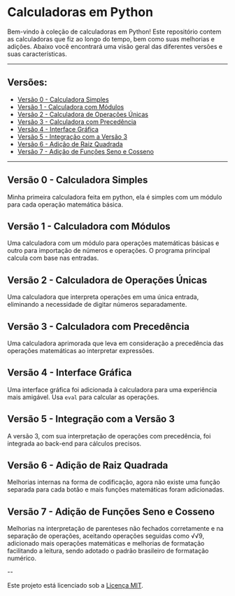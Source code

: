 # Calculadoras em Python

Bem-vindo à coleção de calculadoras em Python! Este repositório contem as calculadoras que fiz ao longo do tempo, bem como suas melhorias e adições. Abaixo você encontrará uma visão geral das diferentes versões e suas características.

---

## Versões:

- [Versão 0 - Calculadora Simples](Versao0)
- [Versão 1 - Calculadora com Módulos](Versao1)
- [Versão 2 - Calculadora de Operações Únicas](Versao2)
- [Versão 3 - Calculadora com Precedência](Versao3)
- [Versão 4 - Interface Gráfica](Versao4)
- [Versão 5 - Integração com a Versão 3](Versao5)
- [Versão 6 - Adição de Raiz Quadrada](Versao6)
- [Versão 7 - Adição de Funções Seno e Cosseno](Versao7)

---

## Versão 0 - Calculadora Simples<a name="Versao0"></a>

Minha primeira calculadora feita em python, ela é simples com um módulo para cada operação matemática básica.

## Versão 1 - Calculadora com Módulos<a name="Versao1"></a>

Uma calculadora com um módulo para operações matemáticas básicas e outro para importação de números e operações. O programa principal calcula com base nas entradas.

## Versão 2 - Calculadora de Operações Únicas<a name="Versao2"></a>

Uma calculadora que interpreta operações em uma única entrada, eliminando a necessidade de digitar números separadamente.

## Versão 3 - Calculadora com Precedência<a name="Versao3"></a>

Uma calculadora aprimorada que leva em consideração a precedência das operações matemáticas ao interpretar expressões.

## Versão 4 - Interface Gráfica<a name="Versao4"></a>

Uma interface gráfica foi adicionada à calculadora para uma experiência mais amigável. Usa `eval` para calcular as operações.

## Versão 5 - Integração com a Versão 3<a name="Versao5"></a>

A versão 3, com sua interpretação de operações com precedência, foi integrada ao back-end para cálculos precisos.

## Versão 6 - Adição de Raiz Quadrada<a name="Versao6"></a>

Melhorias internas na forma de codificação, agora não existe uma função separada para cada botão e mais funções matemáticas foram adicionadas.

## Versão 7 - Adição de Funções Seno e Cosseno<a name="Versao7"></a>

Melhorias na interpretação de parenteses não fechados corretamente e na separação de operações, aceitando operações seguidas como √√9, adicionado mais operações matemáticas e melhorias de formatação facilitando a leitura, sendo adotado o padrão brasileiro de formatação numérico.

--

Este projeto está licenciado sob a [Licença MIT](LICENSE).
